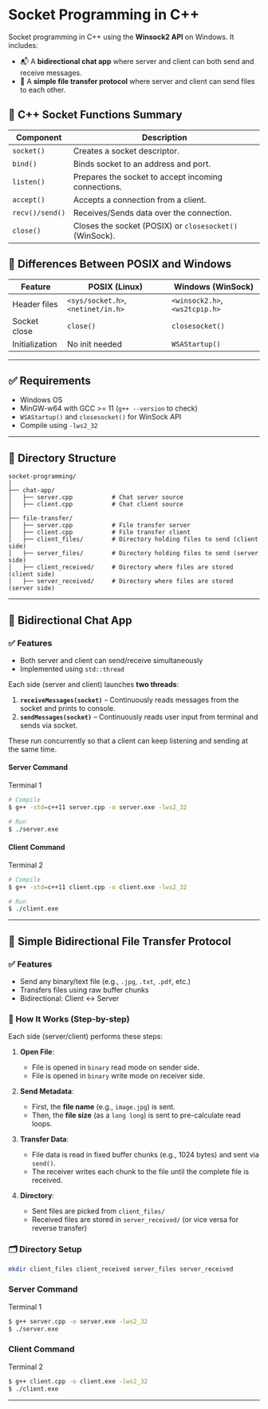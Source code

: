 # Socket Programming in C++

Socket programming in C++ using the **Winsock2 API** on Windows. It includes:
* 📬 A **bidirectional chat app** where server and client can both send and receive messages.
* 📂 A **simple file transfer protocol** where server and client can send files to each other.

## 🧠 C++ Socket Functions Summary

| Component       | Description                                             |
| --------------- | ------------------------------------------------------- |
| `socket()`      | Creates a socket descriptor.                            |
| `bind()`        | Binds socket to an address and port.                    |
| `listen()`      | Prepares the socket to accept incoming connections.     |
| `accept()`      | Accepts a connection from a client.                     |
| `recv()/send()` | Receives/Sends data over the connection.                |
| `close()`       | Closes the socket (POSIX) or `closesocket()` (WinSock). |

## 🔄 Differences Between POSIX and Windows

| Feature        | POSIX (Linux)                      | Windows (WinSock)              |
| -------------- | ---------------------------------- | ------------------------------ |
| Header files   | `<sys/socket.h>`, `<netinet/in.h>` | `<winsock2.h>`, `<ws2tcpip.h>` |
| Socket close   | `close()`                          | `closesocket()`                |
| Initialization | No init needed                     | `WSAStartup()`                 |

---

## ✅ Requirements

* Windows OS
* MinGW-w64 with GCC >= 11 (`g++ --version` to check)
* `WSAStartup()` and `closesocket()` for WinSock API
* Compile using `-lws2_32`

---

## 📁 Directory Structure

```
socket-programming/
│
├── chat-app/
│   ├── server.cpp           # Chat server source
│   ├── client.cpp           # Chat client source
│
├── file-transfer/
│   ├── server.cpp           # File transfer server
│   ├── client.cpp           # File transfer client
│   ├── client_files/        # Directory holding files to send (client side)
│   ├── server_files/        # Directory holding files to send (server side)
│   ├── client_received/     # Directory where files are stored (client side)
│   ├── server_received/     # Directory where files are stored (server side)
```

---

## 💬 Bidirectional Chat App

### ✅ Features

* Both server and client can send/receive simultaneously
* Implemented using `std::thread`

Each side (server and client) launches **two threads**:
1. **`receiveMessages(socket)`** – Continuously reads messages from the socket and prints to console.
2. **`sendMessages(socket)`** – Continuously reads user input from terminal and sends via socket.

These run concurrently so that a client can keep listening and sending at the same time.

#### Server Command
Terminal 1
```bash
# Compile
$ g++ -std=c++11 server.cpp -o server.exe -lws2_32

# Run
$ ./server.exe
```

#### Client Command
Terminal 2
```bash
# Compile
$ g++ -std=c++11 client.cpp -o client.exe -lws2_32

# Run
$ ./client.exe
```

---

## 📂 Simple Bidirectional File Transfer Protocol

### ✅ Features

* Send any binary/text file (e.g., `.jpg`, `.txt`, `.pdf`, etc.)
* Transfers files using raw buffer chunks
* Bidirectional: Client <-> Server

### 🧠 How It Works (Step-by-step)

Each side (server/client) performs these steps:

1. **Open File**:
   * File is opened in `binary` read mode on sender side.
   * File is opened in `binary` write mode on receiver side.

2. **Send Metadata**:
   * First, the **file name** (e.g., `image.jpg`) is sent.
   * Then, the **file size** (as a `long long`) is sent to pre-calculate read loops.

3. **Transfer Data**:
   * File data is read in fixed buffer chunks (e.g., 1024 bytes) and sent via `send()`.
   * The receiver writes each chunk to the file until the complete file is received.

4. **Directory**:
   * Sent files are picked from `client_files/`
   * Received files are stored in `server_received/` (or vice versa for reverse transfer)

### 🗂️ Directory Setup
```bash
mkdir client_files client_received server_files server_received
```

### Server Command
Terminal 1
```bash
$ g++ server.cpp -o server.exe -lws2_32
$ ./server.exe
```

### Client Command
Terminal 2
```bash
$ g++ client.cpp -o client.exe -lws2_32
$ ./client.exe
```

---